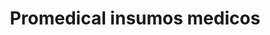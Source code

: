 ---
title: "Promedical insumos medicos"
url: /obera/promedical-insumos-medicos/
shop: Sanitätshaus
---